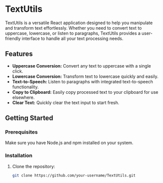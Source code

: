 # TextUtils

TextUtils is a versatile React application designed to help you manipulate and transform text effortlessly. Whether you need to convert text to uppercase, lowercase, or listen to paragraphs, TextUtils provides a user-friendly interface to handle all your text processing needs.

## Features

- **Uppercase Conversion:** Convert any text to uppercase with a single click.
- **Lowercase Conversion:** Transform text to lowercase quickly and easily.
- **Text-to-Speech:** Listen to paragraphs with integrated text-to-speech functionality.
- **Copy to Clipboard:** Easily copy processed text to your clipboard for use elsewhere.
- **Clear Text:** Quickly clear the text input to start fresh.

## Getting Started

### Prerequisites

Make sure you have Node.js and npm installed on your system.

### Installation

1. Clone the repository:
   ```sh
   git clone https://github.com/your-username/TextUtils.git
